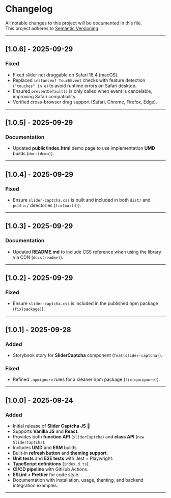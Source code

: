 # Changelog

All notable changes to this project will be documented in this file.  
This project adheres to [Semantic Versioning](https://semver.org/).

---

## [1.0.6] - 2025-09-29
### Fixed
- Fixed slider not draggable on Safari 18.4 (macOS).
- Replaced `instanceof TouchEvent` checks with feature detection (`"touches" in e`) to avoid runtime errors on Safari desktop.
- Ensured `preventDefault()` is only called when event is cancelable, improving Safari compatibility.
- Verified cross-browser drag support (Safari, Chrome, Firefox, Edge).

---

## [1.0.5] - 2025-09-29
### Documentation
- Updated **public/index.html** demo page to use implementation **UMD** builds (`docs(demo)`).

---

## [1.0.4] - 2025-09-29
### Fixed
- Ensure `slider-captcha.css` is built and included in both `dist/` and `public/` directories (`fix(build)`).

---

## [1.0.3] - 2025-09-29
### Documentation
- Updated **README.md** to include CSS reference when using the library via CDN (`docs(readme)`).

---

## [1.0.2] - 2025-09-29
### Fixed
- Ensure `slider-captcha.css` is included in the published npm package (`fix(package)`).

---

## [1.0.1] - 2025-09-28
### Added
- Storybook story for **SliderCaptcha** component (`feat(slider-captcha)`).

### Fixed
- Refined `.npmignore` rules for a cleaner npm package (`fix(npmignore)`).

---

## [1.0.0] - 2025-09-24
### Added
- Initial release of **Slider Captcha JS** 🎉
- Supports **Vanilla JS** and **React**.
- Provides both **function API** (`sliderCaptcha`) and **class API** (`new SliderCaptcha`).
- Includes **UMD** and **ESM** builds.
- Built-in **refresh button** and **theming support**.
- **Unit tests** and **E2E tests** with Jest + Playwright.
- **TypeScript definitions** (`index.d.ts`).
- **CI/CD pipeline** with GitHub Actions.
- **ESLint + Prettier** for code style.
- Documentation with installation, usage, theming, and backend integration examples.

---
